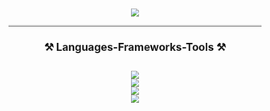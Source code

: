 <h1 align="center">
    <img src="https://readme-typing-svg.herokuapp.com/?font=Righteous&size=35&center=true&vCenter=true&width=500&height=70&duration=4000&lines=Hi+There!+👋;+I'm+Nil+Delgado+Ruiz;"/>
</h1>

<hr>

<h2 align="center">⚒️ Languages-Frameworks-Tools ⚒️</h2>

<br>

<div align="center">
    <img src="https://skillicons.dev/icons?i=css,html"/><br>
    <img src="https://skillicons.dev/icons?i=bootstrap"/><br>
    <img src="https://skillicons.dev/icons?i=figma,xd,sublime,vscode"/><br>
    <img src="https://skillicons.dev/icons?i=blender,ai,ps,pr"/>
</div>
